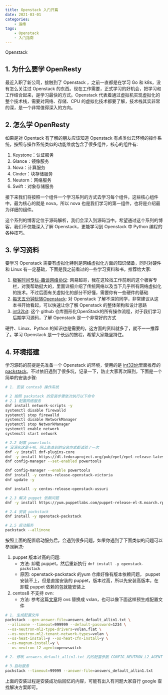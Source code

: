 ```yaml
---
title: Openstack 入门开篇
date: 2021-03-01
categories:
    - 运维
tags:
	- Openstack
	- 入门指南
---
```


Openstack
<!-- more -->


## 1. 为什么要学 OpenResty
最近入职了新公司，接触到了 Openstack ，之前一直都是在学习 Go 和 k8s，没有怎么关注过 Openstack 的东西。现在工作需要，正式学习的好机会，把学习和工作结合起来，是学习最快的方式。Openstack 代表着通过虚拟机实现虚拟化的整个技术栈，需要对网络、存储、CPU 的虚拟化技术都要了解，技术栈其实非常的深，是一个非常值得深入的方向。

## 2. 怎么学 OpenResty
如果是对 Opentack 有了解的朋友应该知道 Openstack 有点类似云环境的操作系统，按照与操作系统类似的功能维度包含了很多组件，核心的组件有:
1. Keystone：认证服务
2. Glance：镜像服务
3. Nova：计算服务
4. Cinder：块存储服务
5. Neutorn：网络服务
6. Swift：对象存储服务

接下来我们将按照一个组件一个学习系列的方式去学习每个组件，这些核心组件中，最为核心的就是 nova，所以 nova 也是我们学习的第一组件，也将是介绍最为详细的组件。

这个系列的博客定位于源码解析，我们会深入到源码当中。希望通过这个系列的博客，我们不仅能深入了解 Openstack，更能学习到 Openstack 中 Python 编程的各种技巧。

## 3. 学习资料
要学习 Openstack 需要有虚拟化特别是网络虚拟化方面的知识储备，同时对硬件和 Linux 有一定基础，下面是我之前看过的一些学习资料和书，推荐给大家:
1. [极客时间专栏-趣谈网络协议](https://time.geekbang.org/column/intro/85): 网易超哥，我在这轮找工作前刷的这个极客专栏，对我帮助挺大的，里面详细介绍了传统网络以及当下几乎所有网络虚拟化的技术。不过后面有关虚拟化的部分不好懂，需要你有一些硬件的基础
2. [每天五分钟玩转Openstack](https://mp.weixin.qq.com/s/QtdMkt9giEEnvFTQzO9u7g): 对 Openstack 了解不深的同学，非常建议从这本书开始看起，可以快速让你了解 Openstack 的整体架构和设计思路
3. [int32bit](https://github.com/int32bit/openstack-workflow): 这个 github 仓库图形化OpenStack的所有操作流程，对于我们学习后期学习源码，了解 Openstack 是一个非常好的方式

硬件、Linux、Python 的知识也是需要的，这方面的资料就多了，就不一一推荐了。学习 Openstack 是一个长远的旅程，希望大家能坚持住。 

## 4. 环境搭建
学习源码的前提是先准备一个 Openstack 的环境，使用的是 [int32bit](https://github.com/int32bit/openstack-workflow)里面推荐的 [packstack](https://www.rdoproject.org/install/packstack/)。不过依旧遇到了很多坑，记录一下，防止大家再次踩到，下面是一个简单的安装步骤:

```bash
# 1. 安装 centos8 操作系统

# 2 按照 packstack 的安装步骤依次执行以下命令
# 2.1 配置网络服务
dnf install network-scripts -y
systemctl disable firewalld
systemctl stop firewalld
systemctl disable NetworkManager
systemctl stop NetworkManager
systemctl enable network
systemctl start network

# 2.2 配置 powertools
# 没深究这是干嘛，网上能查到的安装方式都试验了一次
dnf -y install dnf-plugins-core
dnf -y install https://dl.fedoraproject.org/pub/epel/epel-release-latest-8.noarch.rpm
dnf config-manager --set-enabled powertools

dnf config-manager --enable powertools
dnf install -y centos-release-openstack-victoria
dnf update -y

dnf install -y centos-release-openstack-ussuri

# 2.3 解决 puppet 依赖问题
dnf -y install https://yum.puppetlabs.com/puppet-release-el-8.noarch.rpm

# 2.4 安装 packstack
dnf install -y openstack-packstack

# 2.5 启动服务
packstack --allinone
```

按照上面的配置启动服务后，会遇到很多问题，如果你遇到了下面类似的问题可以参照解决:
1. puppet 版本过高的问题: 
    - 方法: 卸载 puppet，然后重新执行 `dnf install -y openstack-packstack`
    - 原因: openstack-packstack 的yum 仓库好像有版本依赖问题， puppet 安装不上，但是直接安装的 puppet，版本过高，所以先安装高版本，在卸载 puppet 依赖的包就能安装上
2. centos8 不支持 ovn:
    - 方法: 参考这篇[文章](https://mdickinson.dyndns.org/php/wordpress/?p=922)将 ovs 替换成 vxlan，也可以像下面这样预生成配置文件

```bash
# 1. 生成配置文件
packstack --gen-answer-file=answers_default_allin1.txt \
 --allinone --timeout=999999 --default-password=1234 \
 --os-neutron-ml2-type-drivers=vxlan,flat \
 --os-neutron-ml2-tenant-network-types=vxlan \
 --os-heat-install=y --os-heat-cfn-install=y \
 --os-magnum-install=y \
 --os-neutron-l2-agent=openvswitch

# 2. 修改 answers_default_allin1.txt 内的配置参数 CONFIG_NEUTRON_L2_AGENT

# 3.启动服务
packstack --timeout=99999 --answer-file=answers_default_allin1.txt
```

上面的安装过程是安装成功后回忆的内容，可能有出入有问题大家自行 google 查找解决方案即可。
